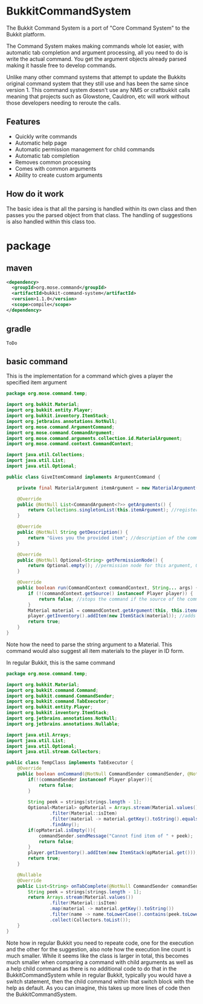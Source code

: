 # BukkitCommandSystem

The Bukkit Command System is a port of "Core Command System" to the Bukkit platform. 

The Command System makes making commands  whole lot easier, with automatic tab completion and argument processing, all you need to do is write the actual command. 
You get the argument objects already parsed making it hassle free to develop commands. 

Unlike many other command systems that attempt to update the Bukkits original command system that they still use and has been the same since version 1. This command system doesn't use any NMS or craftbukkit calls meaning that projects such as Glowstone, Cauldron, etc will work without those developers needing to reroute the calls. 


## Features

- Quickly write commands
- Automatic help page
- Automatic permission management for child commands
- Automatic tab completion
- Removes common processing
- Comes with common arguments
- Ability to create custom arguments


## How do it work

The basic idea is that all the parsing is handled within its own class and then passes you the parsed object from that class. The handling of suggestions is also handled within this class too. 

# package

## maven

```xml
<dependency>
  <groupId>org.mose.command</groupId>
  <artifactId>bukkit-command-system</artifactId>
  <version>1.1.0</version>
  <scope>compile</scope>
</dependency>
```

## gradle

``ToDo``

## basic command

This is the implementation for a command which gives a player the specified item argument
```java
package org.mose.command.temp;

import org.bukkit.Material;
import org.bukkit.entity.Player;
import org.bukkit.inventory.ItemStack;
import org.jetbrains.annotations.NotNull;
import org.mose.command.ArgumentCommand;
import org.mose.command.CommandArgument;
import org.mose.command.arguments.collection.id.MaterialArgument;
import org.mose.command.context.CommandContext;

import java.util.Collections;
import java.util.List;
import java.util.Optional;

public class GiveItemCommand implements ArgumentCommand {

    private final MaterialArgument itemArgument = new MaterialArgument("item", Material::isItem); //An argument which provides a material as a argument, this is then limited to materials that are items with the 2nd constructor argument

    @Override
    public @NotNull List<CommandArgument<?>> getArguments() {
        return Collections.singletonList(this.itemArgument); //registers the order of the argument
    }

    @Override
    public @NotNull String getDescription() {
        return "Gives you the provided item"; //description of the command
    }

    @Override
    public @NotNull Optional<String> getPermissionNode() {
        return Optional.empty(); //permission node for this argument, Optional.empty for no permission required (will not be suggested or can be executed if no permission matches)
    }

    @Override
    public boolean run(CommandContext commandContext, String... args) {
        if (!(commandContext.getSource() instanceof Player player)) {
            return false; //stops the command if the source of the command is not a player
        }
        Material material = commandContext.getArgument(this, this.itemArgument); //Gets the material from the command system
        player.getInventory().addItem(new ItemStack(material)); //adds the item to the players inventory
        return true;
    }
}

```

Note how the need to parse the string argument to a Material. This command would also suggest all item materials to the player in ID form. 

In regular Bukkit, this is the same command

```java
package org.mose.command.temp;

import org.bukkit.Material;
import org.bukkit.command.Command;
import org.bukkit.command.CommandSender;
import org.bukkit.command.TabExecutor;
import org.bukkit.entity.Player;
import org.bukkit.inventory.ItemStack;
import org.jetbrains.annotations.NotNull;
import org.jetbrains.annotations.Nullable;

import java.util.Arrays;
import java.util.List;
import java.util.Optional;
import java.util.stream.Collectors;

public class TempClass implements TabExecutor {
    @Override
    public boolean onCommand(@NotNull CommandSender commandSender, @NotNull Command command, @NotNull String s, @NotNull String[] strings) {
        if(!(commandSender instanceof Player player)){
            return false;
        }
        
        String peek = strings[strings.length - 1];
        Optional<Material> opMaterial = Arrays.stream(Material.values())
                .filter(Material::isItem)
                .filter(material -> material.getKey().toString().equalsIgnoreCase(peek))
                .findAny();
        if(opMaterial.isEmpty()){
            commandSender.sendMessage("Cannot find item of " + peek);
            return false;
        }
        player.getInventory().addItem(new ItemStack(opMaterial.get()));
        return true;
    }

    @Nullable
    @Override
    public List<String> onTabComplete(@NotNull CommandSender commandSender, @NotNull Command command, @NotNull String s, @NotNull String[] strings) {
        String peek = strings[strings.length - 1];
        return Arrays.stream(Material.values())
                .filter(Material::isItem)
                .map(material -> material.getKey().toString())
                .filter(name -> name.toLowerCase().contains(peek.toLowerCase()))
                .collect(Collectors.toList());
    }
}

```

Note how in regular Bukkit you need to repeate code, one for the execution and the other for the suggestion, also note how the execution line count is much smaller. While it seems like the class is larger in total, this becomes much smaller when comparing a command with child arguments as well as a help child command as there is no additional code to do that in the BukkitCommandSystem while in regular Bukkit, typically you would have a switch statement, then the child command within that switch block with the help as default. As you can imagine, this takes up more lines of code then the BukkitCommandSystem.





